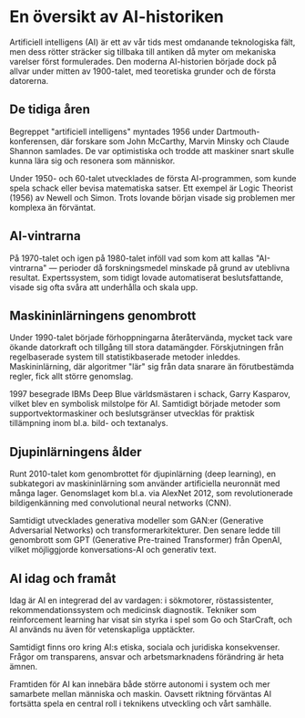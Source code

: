 # En översikt av AI-historiken

Artificiell intelligens (AI) är ett av vår tids mest omdanande teknologiska fält, men dess rötter sträcker sig tillbaka till antiken då myter om mekaniska varelser först formulerades. Den moderna AI-historien började dock på allvar under mitten av 1900-talet, med teoretiska grunder och de första datorerna.

## De tidiga åren

Begreppet "artificiell intelligens" myntades 1956 under Dartmouth-konferensen, där forskare som John McCarthy, Marvin Minsky och Claude Shannon samlades. De var optimistiska och trodde att maskiner snart skulle kunna lära sig och resonera som människor.

Under 1950- och 60-talet utvecklades de första AI-programmen, som kunde spela schack eller bevisa matematiska satser. Ett exempel är Logic Theorist (1956) av Newell och Simon. Trots lovande början visade sig problemen mer komplexa än förväntat.

## AI-vintrarna

På 1970-talet och igen på 1980-talet inföll vad som kom att kallas "AI-vintrarna" — perioder då forskningsmedel minskade på grund av uteblivna resultat. Expertssystem, som tidigt lovade automatiserat beslutsfattande, visade sig ofta svåra att underhålla och skala upp.

## Maskininlärningens genombrott

Under 1990-talet började förhoppningarna återåtervända, mycket tack vare ökande datorkraft och tillgång till stora datamängder. Förskjutningen från regelbaserade system till statistikbaserade metoder inleddes. Maskininlärning, där algoritmer "lär" sig från data snarare än förutbestämda regler, fick allt större genomslag.

1997 besegrade IBMs Deep Blue världsmästaren i schack, Garry Kasparov, vilket blev en symbolisk milstolpe för AI. Samtidigt började metoder som supportvektormaskiner och beslutsgränser utvecklas för praktisk tillämpning inom bl.a. bild- och textanalys.

## Djupinlärningens ålder

Runt 2010-talet kom genombrottet för djupinlärning (deep learning), en subkategori av maskininlärning som använder artificiella neuronnät med många lager. Genomslaget kom bl.a. via AlexNet 2012, som revolutionerade bildigenkänning med convolutional neural networks (CNN).

Samtidigt utvecklades generativa modeller som GAN\:er (Generative Adversarial Networks) och transformerarkitekturer. Den senare ledde till genombrott som GPT (Generative Pre-trained Transformer) från OpenAI, vilket möjliggjorde konversations-AI och generativ text.

## AI idag och framåt

Idag är AI en integrerad del av vardagen: i sökmotorer, röstassistenter, rekommendationssystem och medicinsk diagnostik. Tekniker som reinforcement learning har visat sin styrka i spel som Go och StarCraft, och AI används nu även för vetenskapliga upptäckter.

Samtidigt finns oro kring AI\:s etiska, sociala och juridiska konsekvenser. Frågor om transparens, ansvar och arbetsmarknadens förändring är heta ämnen.

Framtiden för AI kan innebära både större autonomi i system och mer samarbete mellan människa och maskin. Oavsett riktning förväntas AI fortsätta spela en central roll i teknikens utveckling och vårt samhälle.
